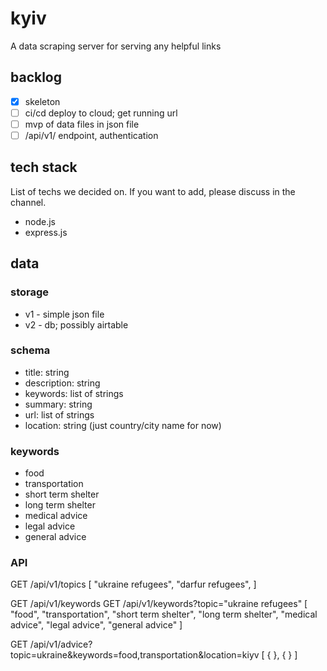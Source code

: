 # kyiv
A data scraping server for serving any helpful links

## backlog
- [x] skeleton
- [ ] ci/cd deploy to cloud; get running url
- [ ] mvp of data files in json file
- [ ] /api/v1/ endpoint, authentication

## tech stack
List of techs we decided on. If you want to add, please discuss in the channel.

- node.js
- express.js

## data

### storage
- v1 - simple json file
- v2 - db; possibly airtable

### schema
- title: string
- description: string
- keywords: list of strings
- summary: string
- url: list of strings
- location: string (just country/city name for now)

### keywords
- food
- transportation
- short term shelter
- long term shelter
- medical advice
- legal advice
- general advice

### API

GET /api/v1/topics
[
  "ukraine refugees",
  "darfur refugees",
]

GET /api/v1/keywords
GET /api/v1/keywords?topic="ukraine refugees"
[
  "food",
  "transportation",
  "short term shelter",
  "long term shelter",
  "medical advice",
  "legal advice",
  "general advice"
]

GET /api/v1/advice?topic=ukraine&keywords=food,transportation&location=kiyv
[
  {
  },
  {
  }
]
